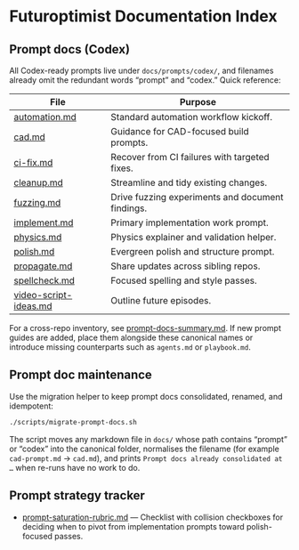 # Futuroptimist Documentation Index

## Prompt docs (Codex)

All Codex-ready prompts live under `docs/prompts/codex/`, and filenames already omit the
redundant words “prompt” and “codex.” Quick reference:

| File | Purpose |
|------|---------|
| [automation.md](prompts/codex/automation.md) | Standard automation workflow kickoff. |
| [cad.md](prompts/codex/cad.md) | Guidance for CAD-focused build prompts. |
| [ci-fix.md](prompts/codex/ci-fix.md) | Recover from CI failures with targeted fixes. |
| [cleanup.md](prompts/codex/cleanup.md) | Streamline and tidy existing changes. |
| [fuzzing.md](prompts/codex/fuzzing.md) | Drive fuzzing experiments and document findings. |
| [implement.md](prompts/codex/implement.md) | Primary implementation work prompt. |
| [physics.md](prompts/codex/physics.md) | Physics explainer and validation helper. |
| [polish.md](prompts/codex/polish.md) | Evergreen polish and structure prompt. |
| [propagate.md](prompts/codex/propagate.md) | Share updates across sibling repos. |
| [spellcheck.md](prompts/codex/spellcheck.md) | Focused spelling and style passes. |
| [video-script-ideas.md](prompts/codex/video-script-ideas.md) | Outline future episodes. |

For a cross-repo inventory, see [prompt-docs-summary.md](prompt-docs-summary.md). If new prompt
guides are added, place them alongside these canonical names or introduce missing counterparts
such as `agents.md` or `playbook.md`.

## Prompt doc maintenance

Use the migration helper to keep prompt docs consolidated, renamed, and idempotent:

```sh
./scripts/migrate-prompt-docs.sh
```

The script moves any markdown file in `docs/` whose path contains “prompt” or “codex” into the
canonical folder, normalises the filename (for example `cad-prompt.md` → `cad.md`), and prints
`Prompt docs already consolidated at …` when re-runs have no work to do.

## Prompt strategy tracker

- [prompt-saturation-rubric.md](prompt-saturation-rubric.md) — Checklist with collision
  checkboxes for deciding when to pivot from implementation prompts toward polish-focused passes.
